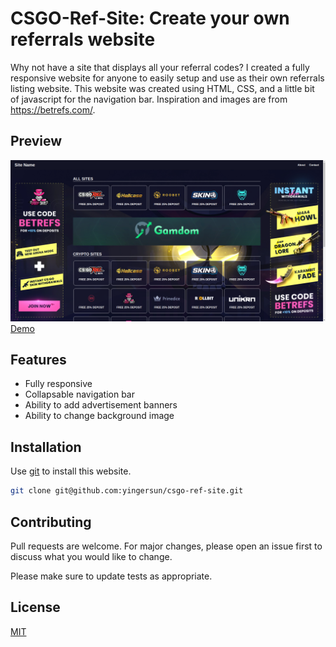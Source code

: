 # CSGO-Ref-Site: Create your own referrals website


Why not have a site that displays all your referral codes? I created a fully responsive website for anyone to easily setup and use as their own referrals listing website. This website was created using HTML, CSS, and a little bit of javascript for the navigation bar. Inspiration and images are from https://betrefs.com/.



## Preview
![Site Preview](images/site-preview.png)
[Demo](https://yingersun.github.io/csgo-ref-site/)


## Features
* Fully responsive
* Collapsable navigation bar
* Ability to add advertisement banners
* Ability to change background image

## Installation
Use [git](https://git-scm.com/) to install this website.

```bash
git clone git@github.com:yingersun/csgo-ref-site.git
```


## Contributing
Pull requests are welcome. For major changes, please open an issue first to discuss what you would like to change.

Please make sure to update tests as appropriate.

## License
[MIT](https://choosealicense.com/licenses/mit/)

